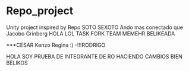 # Repo_project
Unity project inspired by Repo SOTO SEXOTO
Ando mas conectado que Jacobo Grinberg
HOLA LOL TASK FORK TEAM MEMEHR BELIKEADA

***CESAR
Kenzo
Regina :)
-!!!RODRIGO



HOLA SOY PRUEBA DE INTEGRANTE DE RO HACIENDO CAMBIOS BIEN BELIKOS
